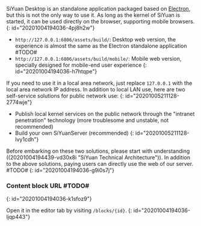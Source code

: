 SiYuan Desktop is an standalone application packaged based on [Electron](https://www.electronjs.org), but this is not the only way to use it. As long as the kernel of SiYuan is started, it can be used directly on the browser, supporting mobile browsers.
{: id="20201004194036-4pj8h2w"}

* `http://127.0.0.1:6806/assets/build/`: Desktop web version, the experience is almost the same as the Electron standalone application #TODO#
* `http://127.0.0.1:6806/assets/build/mobile/`: Mobile web version, specially designed for mobile-end user experience
{: id="20201004194036-h7htqpe"}

If you need to use it in a local area network, just replace `127.0.0.1` with the local area network IP address. In addition to local LAN use, here are two self-service solutions for public network use:
{: id="20201005211128-2774wje"}

* Publish local kernel services on the public network through the "intranet penetration" technology (more troublesome and unstable, not recommended)
* Build your own SiYuanServer (recommended)
{: id="20201005211128-lvy1cdh"}

Before embarking on these two solutions, please start with understanding ((20201004194439-vd30x8i "SiYuan Technical Architecture")). In addition to the above solutions, paying users can directly use the web of our server. #TODO#
{: id="20201004194036-g9i0s7j"}

### Content block URL #TODO#
{: id="20201004194036-k1sfoz9"}

Open it in the editor tab by visiting `/blocks/{id}`.
{: id="20201004194036-ljqp443"}
